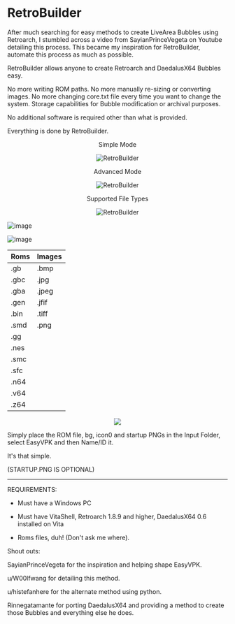 # RetroBuilder

After much searching for easy methods to create LiveArea Bubbles using Retroarch, I stumbled across a video from SayianPrinceVegeta on Youtube detailing this process. This became my inspiration for RetroBuilder, automate this process as much as possible.

RetroBuilder allows anyone to create Retroarch and DaedalusX64 Bubbles easy.

No more writing ROM paths. No more manually re-sizing or converting images. No more changing core.txt file every time you want to change the system. Storage capabilities for Bubble modification or archival purposes.

No additional software is required other than what is provided.

Everything is done by RetroBuilder.

<p align="center"> Simple Mode
 
<p align="center">
  <img src="https://user-images.githubusercontent.com/81541725/124927102-3fb3c300-dfcc-11eb-9616-cb21590364e6.png?raw=true" alt="RetroBuilder"/>
</p>
 
<p align="center"> Advanced Mode

<p align="center">
  <img src="https://user-images.githubusercontent.com/81541725/124927511-b5b82a00-dfcc-11eb-939d-6710c7629d25.png?raw=true" alt="RetroBuilder"/>
</p>

<p align="center"> Supported File Types
 
 <p align="center">
  <img src="https://user-images.githubusercontent.com/81541725/124930830-a8e90580-dfcf-11eb-980b-999fe3a546bc.png?raw=true" alt="RetroBuilder"/>
</p>

![image](https://user-images.githubusercontent.com/81541725/124930830-a8e90580-dfcf-11eb-980b-999fe3a546bc.png)


 
 ![image](https://user-images.githubusercontent.com/81541725/124930612-7a6b2a80-dfcf-11eb-8444-39949d2ace18.png)

 
<p align="center"> 

| Roms | Images |
|------|--------|
| .gb  | .bmp   |
| .gbc | .jpg   |
| .gba | .jpeg  |
| .gen | .jfif  |
| .bin | .tiff  |
| .smd | .png   |
| .gg  |        |
| .nes |        |
| .smc |        |
| .sfc |        |
| .n64 |        |
| .v64 |        |
| .z64 |        |
 
<p align="center"> 
  <img src="https://preview.redd.it/3urllkqzgcs61.png?width=153&format=png&auto=webp&s=b171b683812cdb286fba8a95dfc8dbe30c11b1ed">



Simply place the ROM file, bg, icon0 and startup PNGs in the Input Folder, select EasyVPK and then Name/ID it.

It's that simple.

(STARTUP.PNG IS OPTIONAL)

---


REQUIREMENTS:

* Must have a Windows PC

* Must have VitaShell, Retroarch 1.8.9 and higher, DaedalusX64 0.6 installed on Vita

* Roms files, duh! (Don't ask me where).



Shout outs:

SayianPrinceVegeta for the inspiration and helping shape EasyVPK.

u/W00lfwang for detailing this method.

u/histefanhere for the alternate method using python.

Rinnegatamante for porting DaedalusX64 and providing a method to create those Bubbles and everything else he does.
